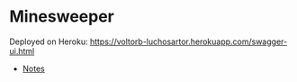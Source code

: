 # Minesweeper

Deployed on Heroku: https://voltorb-luchosartor.herokuapp.com/swagger-ui.html
- [Notes](https://github.com/luchosartor/mynes/blob/master/NOTES.md)